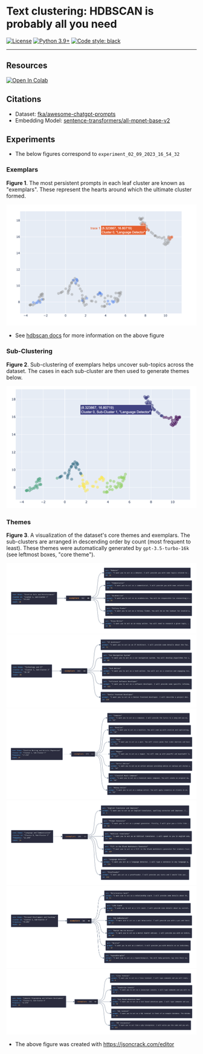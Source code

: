 # Text clustering: HDBSCAN is probably all you need

[![License](https://img.shields.io/badge/License-Apache_2.0-green.svg)](https://github.com/daniel-furman/Polyglot-or-Not/blob/main/LICENSE) 
[![Python 3.9+](https://img.shields.io/badge/python-3.9+-blue.svg)](https://www.python.org/downloads/release/python-390/) 
[![Code style: black](https://img.shields.io/badge/code%20style-black-000000.svg)](https://github.com/psf/black) 

---

## Resources

<a target="_blank" href="https://colab.research.google.com/github/daniel-furman/awesome-chatgpt-prompts-clustering/blob/main/awesome-chatgpt-prompts-clustering.ipynb">
  <img src="https://colab.research.google.com/assets/colab-badge.svg" alt="Open In Colab"/>
</a>


## Citations 

* Dataset: [fka/awesome-chatgpt-prompts](https://huggingface.co/datasets/fka/awesome-chatgpt-prompts)
* Embedding Model: [sentence-transformers/all-mpnet-base-v2](https://huggingface.co/sentence-transformers/all-mpnet-base-v2)

## Experiments

* The below figures correspond to `experiment_02_09_2023_16_54_32`

### Exemplars

**Figure 1**. The most persistent prompts in each leaf cluster are known as "exemplars". These represent the hearts around which the ultimate cluster formed.

![](assets/experiment_02_09_2023_16_54_32/exemplars_viz_1.png)

* See [hdbscan docs](https://hdbscan.readthedocs.io/en/latest/soft_clustering_explanation.html#distance-based-membership) for more information on the above figure

### Sub-Clustering

**Figure 2**. Sub-clustering of exemplars helps uncover sub-topics across the dataset. The cases in each sub-cluster are then used to generate themes below.

![](assets/experiment_02_09_2023_16_54_32/exemplars_viz_2.png)

### Themes

**Figure 3**. A visualization of the dataset's core themes and exemplars. The sub-clusters are arranged in descending order by count (most frequent to least). These themes were automatically generated by `gpt-3.5-turbo-16k` (see leftmost boxes, "core theme").

![](assets/experiment_02_09_2023_16_54_32/cluster1_subcluster4.png)
![](assets/experiment_02_09_2023_16_54_32/cluster1_subcluster2.png)
![](assets/experiment_02_09_2023_16_54_32/cluster1_subcluster5.png)
![](assets/experiment_02_09_2023_16_54_32/cluster0_subcluster1.png)
![](assets/experiment_02_09_2023_16_54_32/cluster1_subcluster3.png)
![](assets/experiment_02_09_2023_16_54_32/cluster0_subcluster0.png)

* The above figure was created with https://jsoncrack.com/editor

